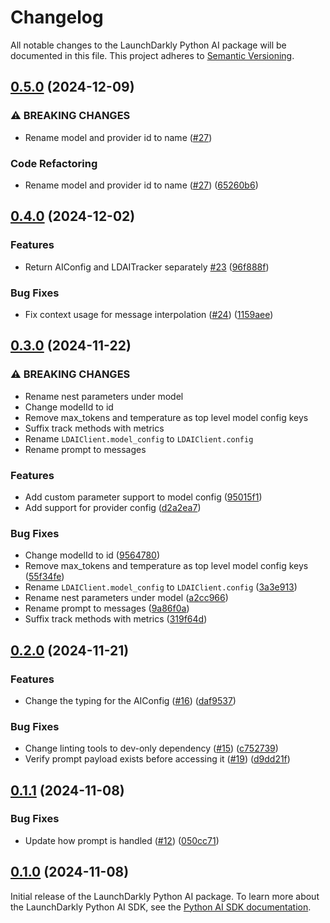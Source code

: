 # Changelog

All notable changes to the LaunchDarkly Python AI package will be documented in this file. This project adheres to [Semantic Versioning](http://semver.org).

## [0.5.0](https://github.com/launchdarkly/python-server-sdk-ai/compare/0.4.0...0.5.0) (2024-12-09)


### ⚠ BREAKING CHANGES

* Rename model and provider id to name ([#27](https://github.com/launchdarkly/python-server-sdk-ai/issues/27))

### Code Refactoring

* Rename model and provider id to name ([#27](https://github.com/launchdarkly/python-server-sdk-ai/issues/27)) ([65260b6](https://github.com/launchdarkly/python-server-sdk-ai/commit/65260b621acee07b38e9ebaeb4a10c1e4c9db794))

## [0.4.0](https://github.com/launchdarkly/python-server-sdk-ai/compare/0.3.0...0.4.0) (2024-12-02)


### Features

* Return AIConfig and LDAITracker separately [#23](https://github.com/launchdarkly/python-server-sdk-ai/issues/23) ([96f888f](https://github.com/launchdarkly/python-server-sdk-ai/commit/96f888f50503cc2e9e2c30bf1c21f80a2773c8b5))


### Bug Fixes

* Fix context usage for message interpolation ([#24](https://github.com/launchdarkly/python-server-sdk-ai/issues/24)) ([1159aee](https://github.com/launchdarkly/python-server-sdk-ai/commit/1159aeeda7c46cf2dab93f209929dbad5d35dc80))

## [0.3.0](https://github.com/launchdarkly/python-server-sdk-ai/compare/0.2.0...0.3.0) (2024-11-22)


### ⚠ BREAKING CHANGES

* Rename nest parameters under model
* Change modelId to id
* Remove max_tokens and temperature as top level model config keys
* Suffix track methods with metrics
* Rename `LDAIClient.model_config` to `LDAIClient.config`
* Rename prompt to messages

### Features

* Add custom parameter support to model config ([95015f1](https://github.com/launchdarkly/python-server-sdk-ai/commit/95015f1f29b4ddf0acc2f22b72a5c0c4241fd3f3))
* Add support for provider config ([d2a2ea7](https://github.com/launchdarkly/python-server-sdk-ai/commit/d2a2ea7a16159de5c11484114ad4a7ae6369f9c6))


### Bug Fixes

* Change modelId to id ([9564780](https://github.com/launchdarkly/python-server-sdk-ai/commit/9564780ea2b919d456431e3309b73156f8e9817d))
* Remove max_tokens and temperature as top level model config keys ([55f34fe](https://github.com/launchdarkly/python-server-sdk-ai/commit/55f34fec9410124d24318feadada9e087e7d4cb8))
* Rename `LDAIClient.model_config` to `LDAIClient.config` ([3a3e913](https://github.com/launchdarkly/python-server-sdk-ai/commit/3a3e913d9e1586278d9fe6228f79f6748cbbd605))
* Rename nest parameters under model ([a2cc966](https://github.com/launchdarkly/python-server-sdk-ai/commit/a2cc9662bdc526f0b6a3a271a4b4f46b95d0ec2f))
* Rename prompt to messages ([9a86f0a](https://github.com/launchdarkly/python-server-sdk-ai/commit/9a86f0af9322baf71d7ddddb6115d585582cfc86))
* Suffix track methods with metrics ([319f64d](https://github.com/launchdarkly/python-server-sdk-ai/commit/319f64da54815854163d663022fdffc274c2059a))

## [0.2.0](https://github.com/launchdarkly/python-server-sdk-ai/compare/0.1.1...0.2.0) (2024-11-21)


### Features

* Change the typing for the AIConfig ([#16](https://github.com/launchdarkly/python-server-sdk-ai/issues/16)) ([daf9537](https://github.com/launchdarkly/python-server-sdk-ai/commit/daf95372328f1b1e4e9e27333498642136f43838))


### Bug Fixes

* Change linting tools to dev-only dependency ([#15](https://github.com/launchdarkly/python-server-sdk-ai/issues/15)) ([c752739](https://github.com/launchdarkly/python-server-sdk-ai/commit/c752739d1c34cbf7f78cc3f89c37a688671c7366))
* Verify prompt payload exists before accessing it ([#19](https://github.com/launchdarkly/python-server-sdk-ai/issues/19)) ([d9dd21f](https://github.com/launchdarkly/python-server-sdk-ai/commit/d9dd21f2189de62eac70ad9db3755e4a2cf36511))

## [0.1.1](https://github.com/launchdarkly/python-server-sdk-ai/compare/0.1.0...0.1.1) (2024-11-08)


### Bug Fixes

* Update how prompt is handled ([#12](https://github.com/launchdarkly/python-server-sdk-ai/issues/12)) ([050cc71](https://github.com/launchdarkly/python-server-sdk-ai/commit/050cc71dde52db3174153a0c9c08021580530833))

## [0.1.0](https://github.com/launchdarkly/python-server-sdk-ai/compare/v0.1.0...0.1.0) (2024-11-08)

Initial release of the LaunchDarkly Python AI package. To learn more about the LaunchDarkly Python AI SDK, see the [Python AI SDK documentation](https://docs.launchdarkly.com/sdk/ai/python).

